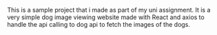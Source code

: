 This is a sample project that i made as part of my uni assignment.
It is a very simple dog image viewing website made with React and axios to handle the api calling to dog api to fetch the images of the dogs.
